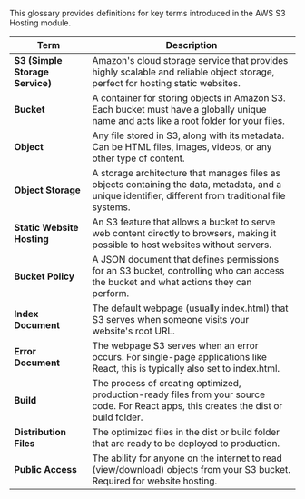 
This glossary provides definitions for key terms introduced in the AWS S3 Hosting module.

| Term | Description |
|------|-------------|
| **S3 (Simple Storage Service)** | Amazon's cloud storage service that provides highly scalable and reliable object storage, perfect for hosting static websites. |
| **Bucket** | A container for storing objects in Amazon S3. Each bucket must have a globally unique name and acts like a root folder for your files. |
| **Object** | Any file stored in S3, along with its metadata. Can be HTML files, images, videos, or any other type of content. |
| **Object Storage** | A storage architecture that manages files as objects containing the data, metadata, and a unique identifier, different from traditional file systems. |
| **Static Website Hosting** | An S3 feature that allows a bucket to serve web content directly to browsers, making it possible to host websites without servers. |
| **Bucket Policy** | A JSON document that defines permissions for an S3 bucket, controlling who can access the bucket and what actions they can perform. |
| **Index Document** | The default webpage (usually index.html) that S3 serves when someone visits your website's root URL. |
| **Error Document** | The webpage S3 serves when an error occurs. For single-page applications like React, this is typically also set to index.html. |
| **Build** | The process of creating optimized, production-ready files from your source code. For React apps, this creates the dist or build folder. |
| **Distribution Files** | The optimized files in the dist or build folder that are ready to be deployed to production. |
| **Public Access** | The ability for anyone on the internet to read (view/download) objects from your S3 bucket. Required for website hosting. |

